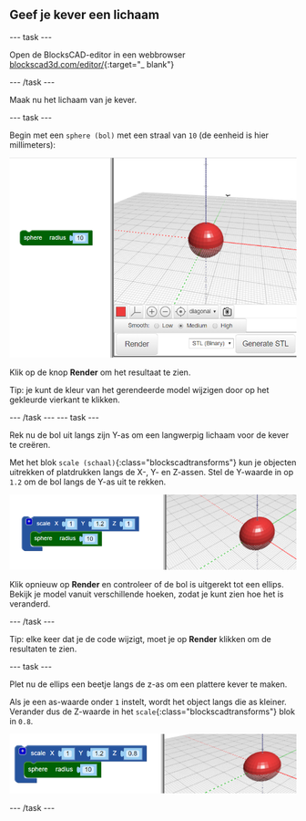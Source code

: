 ## Geef je kever een lichaam

--- task ---

Open de BlocksCAD-editor in een webbrowser [blockscad3d.com/editor/](https://www.blockscad3d.com/editor/){:target="_ blank"}

--- /task ---

Maak nu het lichaam van je kever.

--- task ---

Begin met een `sphere (bol)` met een straal van `10` (de eenheid is hier millimeters):

![schermafbeelding](images/bug-body-sphere.png)

Klik op de knop **Render** om het resultaat te zien.

Tip: je kunt de kleur van het gerendeerde model wijzigen door op het gekleurde vierkant te klikken.

--- /task --- --- task ---

Rek nu de bol uit langs zijn Y-as om een langwerpig lichaam voor de kever te creëren.

Met het blok `scale (schaal)`{:class="blockscadtransforms"} kun je objecten uitrekken of platdrukken langs de X-, Y- en Z-assen. Stel de Y-waarde in op `1.2` om de bol langs de Y-as uit te rekken.

![schermafbeelding](images/bug-body-y.png)

Klik opnieuw op **Render** en controleer of de bol is uitgerekt tot een ellips. Bekijk je model vanuit verschillende hoeken, zodat je kunt zien hoe het is veranderd.

--- /task ---

Tip: elke keer dat je de code wijzigt, moet je op **Render** klikken om de resultaten te zien.

--- task ---

Plet nu de ellips een beetje langs de z-as om een plattere kever te maken.

Als je een as-waarde onder `1` instelt, wordt het object langs die as kleiner. Verander dus de Z-waarde in het `scale`{:class="blockscadtransforms"} blok in `0.8`.

![schermafbeelding](images/bug-body-z.png)

--- /task ---




